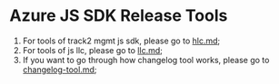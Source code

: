 # Azure JS SDK Release Tools

1. For tools of track2 mgmt js sdk, please go to [hlc.md](docs/hlc.md);
2. For tools of js llc, please go to [llc.md](docs/llc.md);
3. If you want to go through how changelog tool works, please go to [changelog-tool.md](docs/changelog-tool.md);

